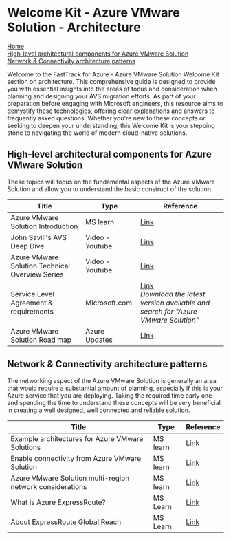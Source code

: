 # Welcome Kit - Azure VMware Solution - Architecture

[Home](../readme.md)  
[High-level architectural components for Azure VMware Solution](#high-level-architectural-components-for-azure-vmware-solution)  
[Network \& Connectivity architecture patterns](#network--connectivity-architecture-patterns)

Welcome to the FastTrack for Azure - Azure VMware Solution Welcome Kit section on architecture. This comprehensive guide is designed to provide you with essential insights into the areas of focus and consideration when planning and designing your AVS migration efforts. As part of your preparation before engaging with Microsoft engineers, this resource aims to demystify these technologies, offering clear explanations and answers to frequently asked questions. Whether you're new to these concepts or seeking to deepen your understanding, this Welcome Kit is your stepping stone to navigating the world of modern cloud-native solutions.

## High-level architectural components for Azure VMware Solution

These topics will focus on the fundamental aspects of the Azure VMware Solution and allow you to understand the basic construct of the solution.

| Title | Type | Reference |
| --- | --- | --- |
| Azure VMware Solution Introduction | MS learn | [Link](https://learn.microsoft.com/azure/azure-vmware/introduction) |
| John Savill's AVS Deep Dive | Video - Youtube | [Link](https://www.youtube.com/watch?v=cBwxLSZMN9o&pp=ygUVQXp1cmUgVk13YXJlIFNPbHV0aW9u) |
| Azure VMware Solution Technical Overview Series | Video - Youtube | [Link](https://www.youtube.com/playlist?list=PLNOz1mVhDkG5tfbUDrOkTouVHfXu6jTiS) |
| Service Level Agreement & requirements | Microsoft.com | [Link](https://www.microsoft.com/licensing/docs/view/Service-Level-Agreements-SLA-for-Online-Services?lang=1) <br> _Download the latest version available and search for "Azure VMware Solution"_ |
| Azure VMware Solution Road map | Azure Updates | [Link](https://azure.microsoft.com/updates/?query=%22azure%20vmware%20solution%22) |

## Network & Connectivity architecture patterns

The networking aspect of the Azure VMware Solution is generally an area that would require a substantial amount of planning, especially if this is your Azure service that you are deploying. Taking the required time early one and spending the time to understand these concepts will be very beneficial in creating a well designed, well connected and reliable solution.

| Title | Type | Reference |
| --- | --- | --- |
| Example architectures for Azure VMware Solutions | MS learn | [Link](https://learn.microsoft.com/azure/cloud-adoption-framework/scenarios/azure-vmware/example-architectures) |
| Enable connectivity from Azure VMware Solution | MS learn | [Link](https://learn.microsoft.com/azure/cloud-adoption-framework/scenarios/azure-vmware/network-hub-spoke) |
| Azure VMware Solution multi-region network considerations | MS learn | [Link](https://learn.microsoft.com/azure/cloud-adoption-framework/scenarios/azure-vmware/eslz-dual-region-network-topology) |
| What is Azure ExpressRoute? | MS Learn | [Link](https://learn.microsoft.com/azure/expressroute/expressroute-introduction) |
| About ExpressRoute Global Reach | MS Learn | [Link](https://learn.microsoft.com/azure/expressroute/expressroute-global-reach) |
